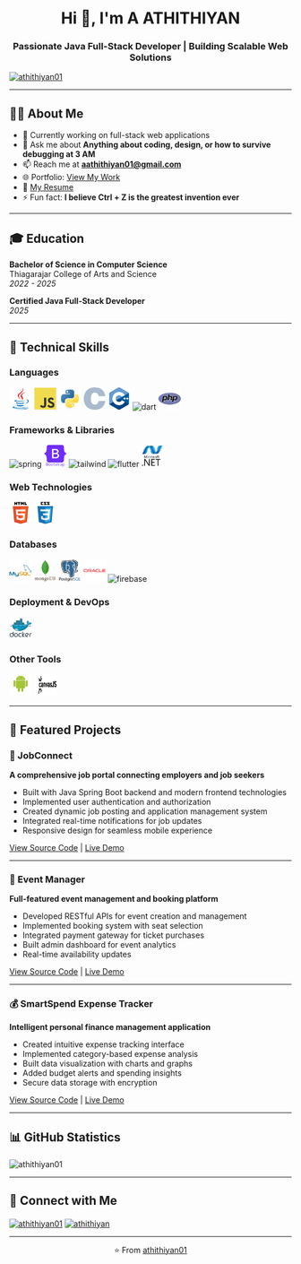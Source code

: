 <h1 align="center">Hi 👋, I'm A ATHITHIYAN</h1>
<h3 align="center">Passionate Java Full-Stack Developer | Building Scalable Web Solutions</h3>

<p align="left"> <a href="https://github.com/ryo-ma/github-profile-trophy"><img src="https://github-profile-trophy.vercel.app/?username=athithiyan01" alt="athithiyan01" /></a> </p>

---

## 👨‍💻 About Me

- 🔭 Currently working on full-stack web applications
- 💬 Ask me about **Anything about coding, design, or how to survive debugging at 3 AM**
- 📫 Reach me at **aathithiyan01@gmail.com**
- 🌐 Portfolio: [View My Work](https://68f0b0e03a10ef11b2a327f0--portfolio20025.netlify.app/)
- 📄 [My Resume](https://drive.google.com/file/d/11xjVDV8g9sFqGV1WdiTnl5ihpiFrnE3z/view?usp=sharing)
- ⚡ Fun fact: **I believe Ctrl + Z is the greatest invention ever**

---

## 🎓 Education

**Bachelor of Science in Computer Science**  
Thiagarajar College of Arts and Science  
*2022 - 2025*

**Certified Java Full-Stack Developer**  
*2025*

---

## 💼 Technical Skills

### Languages
<p>
<img src="https://raw.githubusercontent.com/devicons/devicon/master/icons/java/java-original.svg" alt="java" width="40" height="40"/>
<img src="https://raw.githubusercontent.com/devicons/devicon/master/icons/javascript/javascript-original.svg" alt="javascript" width="40" height="40"/>
<img src="https://raw.githubusercontent.com/devicons/devicon/master/icons/python/python-original.svg" alt="python" width="40" height="40"/>
<img src="https://raw.githubusercontent.com/devicons/devicon/master/icons/c/c-original.svg" alt="c" width="40" height="40"/>
<img src="https://raw.githubusercontent.com/devicons/devicon/master/icons/cplusplus/cplusplus-original.svg" alt="cplusplus" width="40" height="40"/>
<img src="https://www.vectorlogo.zone/logos/dartlang/dartlang-icon.svg" alt="dart" width="40" height="40"/>
<img src="https://raw.githubusercontent.com/devicons/devicon/master/icons/php/php-original.svg" alt="php" width="40" height="40"/>
</p>

### Frameworks & Libraries
<p>
<img src="https://www.vectorlogo.zone/logos/springio/springio-icon.svg" alt="spring" width="40" height="40"/>
<img src="https://raw.githubusercontent.com/devicons/devicon/master/icons/bootstrap/bootstrap-plain-wordmark.svg" alt="bootstrap" width="40" height="40"/>
<img src="https://www.vectorlogo.zone/logos/tailwindcss/tailwindcss-icon.svg" alt="tailwind" width="40" height="40"/>
<img src="https://www.vectorlogo.zone/logos/flutterio/flutterio-icon.svg" alt="flutter" width="40" height="40"/>
<img src="https://raw.githubusercontent.com/devicons/devicon/master/icons/dot-net/dot-net-original-wordmark.svg" alt="dotnet" width="40" height="40"/>
</p>

### Web Technologies
<p>
<img src="https://raw.githubusercontent.com/devicons/devicon/master/icons/html5/html5-original-wordmark.svg" alt="html5" width="40" height="40"/>
<img src="https://raw.githubusercontent.com/devicons/devicon/master/icons/css3/css3-original-wordmark.svg" alt="css3" width="40" height="40"/>
</p>

### Databases
<p>
<img src="https://raw.githubusercontent.com/devicons/devicon/master/icons/mysql/mysql-original-wordmark.svg" alt="mysql" width="40" height="40"/>
<img src="https://raw.githubusercontent.com/devicons/devicon/master/icons/mongodb/mongodb-original-wordmark.svg" alt="mongodb" width="40" height="40"/>
<img src="https://raw.githubusercontent.com/devicons/devicon/master/icons/postgresql/postgresql-original-wordmark.svg" alt="postgresql" width="40" height="40"/>
<img src="https://raw.githubusercontent.com/devicons/devicon/master/icons/oracle/oracle-original.svg" alt="oracle" width="40" height="40"/>
<img src="https://www.vectorlogo.zone/logos/firebase/firebase-icon.svg" alt="firebase" width="40" height="40"/>
</p>

### Deployment & DevOps
<p>
<img src="https://raw.githubusercontent.com/devicons/devicon/master/icons/docker/docker-original-wordmark.svg" alt="docker" width="40" height="40"/>
</p>

### Other Tools
<p>
<img src="https://raw.githubusercontent.com/devicons/devicon/master/icons/android/android-original-wordmark.svg" alt="android" width="40" height="40"/>
<img src="https://raw.githubusercontent.com/Hardik0307/Hardik0307/master/assets/canvasjs-charts.svg" alt="canvasjs" width="40" height="40"/>
</p>

---

## 🚀 Featured Projects

### 🔗 JobConnect
**A comprehensive job portal connecting employers and job seekers**
- Built with Java Spring Boot backend and modern frontend technologies
- Implemented user authentication and authorization
- Created dynamic job posting and application management system
- Integrated real-time notifications for job updates
- Responsive design for seamless mobile experience

[View Source Code](https://github.com/Athithiyan01/Jobconnect) | [Live Demo](https://jobconnect-ccy1.onrender.com)

---

### 📅 Event Manager
**Full-featured event management and booking platform**
- Developed RESTful APIs for event creation and management
- Implemented booking system with seat selection
- Integrated payment gateway for ticket purchases
- Built admin dashboard for event analytics
- Real-time availability updates

[View Source Code](https://github.com/Athithiyan01/eventmanager) | [Live Demo](https://eventmanager-1-yr4x.onrender.com)

---

### 💰 SmartSpend Expense Tracker
**Intelligent personal finance management application**
- Created intuitive expense tracking interface
- Implemented category-based expense analysis
- Built data visualization with charts and graphs
- Added budget alerts and spending insights
- Secure data storage with encryption

[View Source Code](https://github.com/Athithiyan01/Smart_Expense_Tracker) | [Live Demo](https://smart-expense-tracker-mecx.onrender.com)

---

## 📊 GitHub Statistics

<p><img align="center" src="https://github-readme-stats.vercel.app/api/top-langs?username=athithiyan01&show_icons=true&locale=en&layout=compact" alt="athithiyan01" /></p>

---

## 🤝 Connect with Me

<p align="left">
<a href="https://linkedin.com/in/athithiyan01" target="blank"><img align="center" src="https://raw.githubusercontent.com/rahuldkjain/github-profile-readme-generator/master/src/images/icons/Social/linked-in-alt.svg" alt="athithiyan01" height="30" width="40" /></a>
<a href="https://www.leetcode.com/athithiyan" target="blank"><img align="center" src="https://raw.githubusercontent.com/rahuldkjain/github-profile-readme-generator/master/src/images/icons/Social/leet-code.svg" alt="athithiyan" height="30" width="40" /></a>
</p>

---

<p align="center">⭐️ From <a href="https://github.com/athithiyan01">athithiyan01</a></p>
